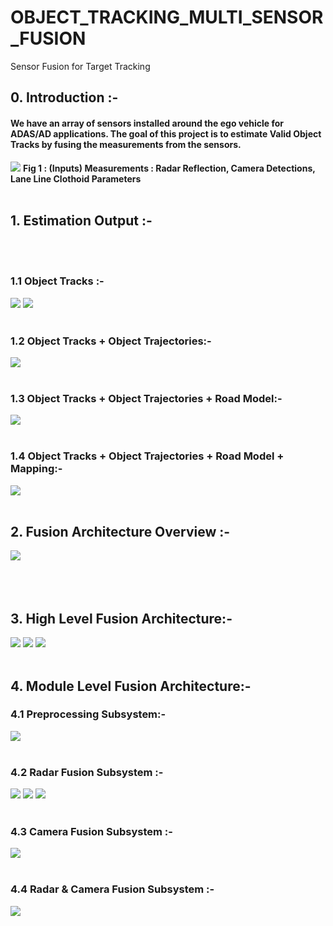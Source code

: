 # OBJECT_TRACKING_MULTI_SENSOR_FUSION
Sensor Fusion for Target Tracking
## 0. Introduction :-
#### We have an array of sensors installed around the ego vehicle for ADAS/AD applications. The goal of this project is to estimate Valid Object Tracks by fusing the measurements from the sensors.
![](https://github.com/UditBhaskar91/OBJECT_TRACKING_MULTI_SENSOR_FUSION/blob/main/Visualization_and_Analysis/Animated_Gifs/SpatialAllignment_obj_lines.gif)
**Fig 1 : (Inputs) Measurements : Radar Reflection, Camera Detections, Lane Line Clothoid Parameters**
<br/><br/>
## 1. Estimation Output :-
<br/><br/>
### 1.1 Object Tracks :-
![](https://github.com/UditBhaskar91/OBJECT_TRACKING_MULTI_SENSOR_FUSION/blob/main/Visualization_and_Analysis/Animated_Gifs/Tracks.gif)
![](https://github.com/UditBhaskar91/OBJECT_TRACKING_MULTI_SENSOR_FUSION/blob/main/Visualization_and_Analysis/Animated_Gifs/Tracks_Magnified.gif)
<br/><br/>
### 1.2 Object Tracks + Object Trajectories:-
![](https://github.com/UditBhaskar91/OBJECT_TRACKING_MULTI_SENSOR_FUSION/blob/main/Visualization_and_Analysis/Animated_Gifs/Trajectory.gif)
<br/><br/>
### 1.3 Object Tracks + Object Trajectories + Road Model:-
![](https://github.com/UditBhaskar91/OBJECT_TRACKING_MULTI_SENSOR_FUSION/blob/main/Visualization_and_Analysis/Animated_Gifs/TrackAndRoadEstimation.gif)
<br/><br/>
### 1.4 Object Tracks + Object Trajectories + Road Model + Mapping:-
![](https://github.com/UditBhaskar91/OBJECT_TRACKING_MULTI_SENSOR_FUSION/blob/main/Visualization_and_Analysis/Animated_Gifs/Odometry.gif)
<br/><br/>

## 2. Fusion Architecture Overview :-
![](https://github.com/UditBhaskar91/OBJECT_TRACKING_MULTI_SENSOR_FUSION/blob/main/Visualization_and_Analysis/filesForReadme/0_fusion_archi_overview.PNG)
<br/><br/><br/><br/>
## 3. High Level Fusion Architecture:-
![](https://github.com/UditBhaskar91/OBJECT_TRACKING_MULTI_SENSOR_FUSION/blob/main/Visualization_and_Analysis/filesForReadme/1_high_level_archi.PNG)
![](https://github.com/UditBhaskar91/OBJECT_TRACKING_MULTI_SENSOR_FUSION/blob/main/Visualization_and_Analysis/filesForReadme/1a_high_level_archi.PNG)
![](https://github.com/UditBhaskar91/OBJECT_TRACKING_MULTI_SENSOR_FUSION/blob/main/Visualization_and_Analysis/filesForReadme/1b_high_level_archi.PNG)
<br/><br/>
## 4. Module Level Fusion Architecture:-
### 4.1 Preprocessing Subsystem:-
![](https://github.com/UditBhaskar91/OBJECT_TRACKING_MULTI_SENSOR_FUSION/blob/main/Visualization_and_Analysis/filesForReadme/2_module_archi_preprocessing.PNG)
<br/><br/>
### 4.2 Radar Fusion Subsystem :-
![](https://github.com/UditBhaskar91/OBJECT_TRACKING_MULTI_SENSOR_FUSION/blob/main/Visualization_and_Analysis/filesForReadme/3_a_module_archi_radar_fusion.PNG)
![](https://github.com/UditBhaskar91/OBJECT_TRACKING_MULTI_SENSOR_FUSION/blob/main/Visualization_and_Analysis/filesForReadme/3_b_module_archi_radar_fusion.PNG)
![](https://github.com/UditBhaskar91/OBJECT_TRACKING_MULTI_SENSOR_FUSION/blob/main/Visualization_and_Analysis/filesForReadme/3_c_module_archi_radar_fusion.PNG)
<br/><br/>
### 4.3 Camera Fusion Subsystem :-
![](https://github.com/UditBhaskar91/OBJECT_TRACKING_MULTI_SENSOR_FUSION/blob/main/Visualization_and_Analysis/filesForReadme/4_module_archi_camera_fusion.PNG)
<br/><br/>
### 4.4 Radar & Camera Fusion Subsystem :-
![](https://github.com/UditBhaskar91/OBJECT_TRACKING_MULTI_SENSOR_FUSION/blob/main/Visualization_and_Analysis/filesForReadme/5_module_archi_track_fusion.PNG)

